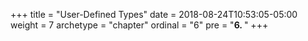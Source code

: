 +++
title = "User-Defined Types"
date = 2018-08-24T10:53:05-05:00
weight = 7
archetype = "chapter"
ordinal = "6"
pre = "<b>6. </b>"
+++

